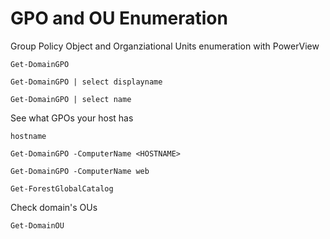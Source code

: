 # GPO and OU Enumeration

Group Policy Object and Organziational Units enumeration with PowerView

`Get-DomainGPO`

`Get-DomainGPO | select displayname`

`Get-DomainGPO | select name`

See what GPOs your host has

`hostname`

`Get-DomainGPO -ComputerName <HOSTNAME>`

`Get-DomainGPO -ComputerName web`

`Get-ForestGlobalCatalog`

Check domain's OUs

`Get-DomainOU`
